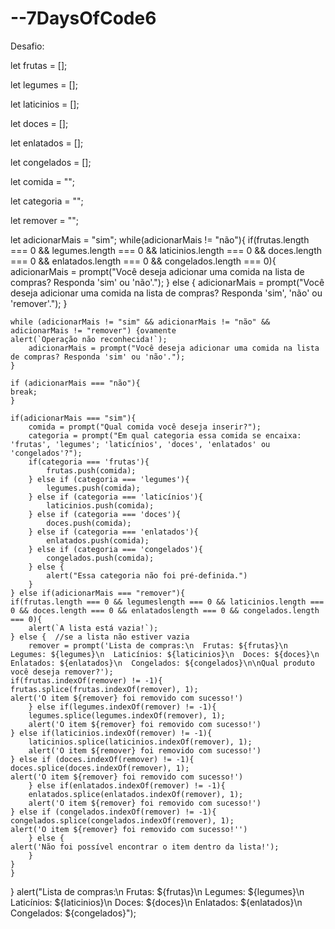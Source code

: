 # --7DaysOfCode6

Desafio:

let frutas = [];

let legumes = [];

let laticinios = [];

let doces = [];

let enlatados = [];

let congelados = [];

let comida = "";

let categoria = "";

let remover = "";

let adicionarMais = "sim";
while(adicionarMais != "não"){
    if(frutas.length === 0 && legumes.length === 0 && laticinios.length === 0 && doces.length === 0 && enlatados.length === 0 && congelados.length === 0){
        adicionarMais = prompt("Você deseja adicionar uma comida na lista de compras? Responda 'sim' ou 'não'.");
    } else {
        adicionarMais = prompt("Você deseja adicionar uma comida na lista de compras? Responda 'sim', 'não' ou 'remover'.");
    }
	
    while (adicionarMais != "sim" && adicionarMais != "não" && adicionarMais != "remover") {ovamente
	alert(`Operação não reconhecida!`);
        adicionarMais = prompt("Você deseja adicionar uma comida na lista de compras? Responda 'sim' ou 'não'.");
    }
	
    if (adicionarMais === "não"){
	break;
    }
	
    if(adicionarMais === "sim"){
        comida = prompt("Qual comida você deseja inserir?");
        categoria = prompt("Em qual categoria essa comida se encaixa: 'frutas', 'legumes'; 'laticínios', 'doces', 'enlatados' ou 'congelados'?");
        if(categoria === 'frutas'){
            frutas.push(comida);
        } else if (categoria === 'legumes'){
            legumes.push(comida);    
        } else if (categoria === 'laticínios'){
            laticinios.push(comida);
        } else if (categoria === 'doces'){
            doces.push(comida);
        } else if (categoria === 'enlatados'){
            enlatados.push(comida);
        } else if (categoria === 'congelados'){
            congelados.push(comida);
        } else {
            alert("Essa categoria não foi pré-definida.")
        }
    } else if(adicionarMais === "remover"){
	if(frutas.length === 0 && legumeslength === 0 && laticinios.length === 0 && doces.length === 0 && enlatadoslength === 0 && congelados.length === 0){
		alert(`A lista está vazia!`);
	} else {  //se a lista não estiver vazia
		remover = prompt('Lista de compras:\n  Frutas: ${frutas}\n  Legumes: ${legumes}\n  Laticínios: ${laticinios}\n  Doces: ${doces}\n  Enlatados: ${enlatados}\n  Congelados: ${congelados}\n\nQual produto você deseja remover?');
	if(frutas.indexOf(remover) != -1){
	frutas.splice(frutas.indexOf(remover), 1);
	alert('O item ${remover} foi removido com sucesso!')
        } else if(legumes.indexOf(remover) != -1){
        legumes.splice(legumes.indexOf(remover), 1);
        alert('O item ${remover} foi removido com sucesso!')
   	} else if(laticinios.indexOf(remover) != -1){
        laticinios.splice(laticinios.indexOf(remover), 1);
        alert('O item ${remover} foi removido com sucesso!')
	} else if (doces.indexOf(remover) != -1){
	doces.splice(doces.indexOf(remover), 1);
	alert('O item ${remover} foi removido com sucesso!')
    	} else if(enlatados.indexOf(remover) != -1){
        enlatados.splice(enlatados.indexOf(remover), 1);
        alert('O item ${remover} foi removido com sucesso!')
	} else if (congelados.indexOf(remover) != -1){
	congelados.splice(congelados.indexOf(remover), 1);
	alert('O item ${remover} foi removido com sucesso!'')
    	} else {
	alert('Não foi possível encontrar o item dentro da lista!');
		}
	}
    }
}
alert("Lista de compras:\n  Frutas: ${frutas}\n  Legumes: ${legumes}\n  Laticínios: ${laticinios}\n  Doces: ${doces}\n  Enlatados: ${enlatados}\n  Congelados: ${congelados}");
